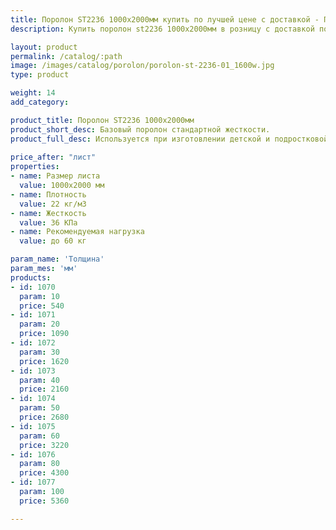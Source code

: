 ```yaml
---
title: Поролон ST2236 1000х2000мм купить по лучшей цене с доставкой - Поролоныч
description: Купить поролон st2236 1000х2000мм в розницу с доставкой по Москве в интернет-магазине Поролоныча.

layout: product
permalink: /catalog/:path
image: /images/catalog/porolon/porolon-st-2236-01_1600w.jpg
type: product

weight: 14
add_category: 

product_title: Поролон ST2236 1000х2000мм
product_short_desc: Базовый поролон стандартной жесткости.
product_full_desc: Используется при изготовлении детской и подростковой мебели, подушек, подлокотников, спинок.
        
price_after: "лист"
properties:
- name: Размер листа
  value: 1000х2000 мм
- name: Плотность
  value: 22 кг/м3
- name: Жесткость
  value: 36 КПа
- name: Рекомендуемая нагрузка
  value: до 60 кг

param_name: 'Толщина'
param_mes: 'мм'
products:
- id: 1070
  param: 10
  price: 540
- id: 1071
  param: 20
  price: 1090
- id: 1072
  param: 30
  price: 1620
- id: 1073
  param: 40
  price: 2160
- id: 1074
  param: 50
  price: 2680
- id: 1075
  param: 60
  price: 3220
- id: 1076
  param: 80
  price: 4300
- id: 1077
  param: 100
  price: 5360

---
```

